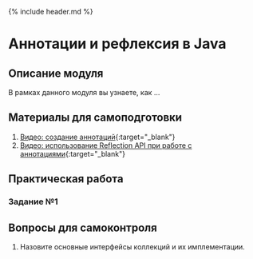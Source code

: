 {% include header.md %}

Аннотации и рефлексия в Java
====================

Описание модуля
---------------------
В рамках данного модуля вы узнаете, как ...

Материалы для самоподготовки
---------------------
1. [Видео: создание аннотаций](https://www.youtube.com/watch?v=9BbxPd3GPeU){:target="_blank"}
1. [Видео: использование Reflection API при работе с аннотациями](https://www.youtube.com/watch?v=y8gkmqFvybs){:target="_blank"}

Практическая работа
---------------------
### Задание №1


Вопросы для самоконтроля
---------------------
1. Назовите основные интерфейсы коллекций и их имплементации.
